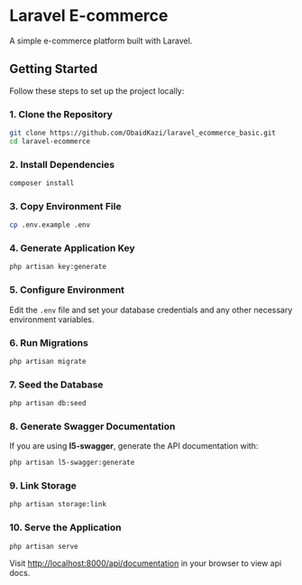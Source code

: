 
# Laravel E-commerce

A simple e-commerce platform built with Laravel.

## Getting Started

Follow these steps to set up the project locally:

### 1. Clone the Repository

```bash
git clone https://github.com/ObaidKazi/laravel_ecommerce_basic.git
cd laravel-ecommerce
```

### 2. Install Dependencies

```bash
composer install
```

### 3. Copy Environment File

```bash
cp .env.example .env
```

### 4. Generate Application Key

```bash
php artisan key:generate
```

### 5. Configure Environment

Edit the `.env` file and set your database credentials and any other necessary environment variables.

### 6. Run Migrations

```bash
php artisan migrate
```

### 7. Seed the Database

```bash
php artisan db:seed
```

### 8. Generate Swagger Documentation

If you are using **l5-swagger**, generate the API documentation with:

```bash
php artisan l5-swagger:generate
```

### 9. Link Storage


```bash
php artisan storage:link
```

### 10. Serve the Application

```bash
php artisan serve
```

Visit [http://localhost:8000/api/documentation](http://localhost:8000/api/documentation) in your browser to view api docs.

